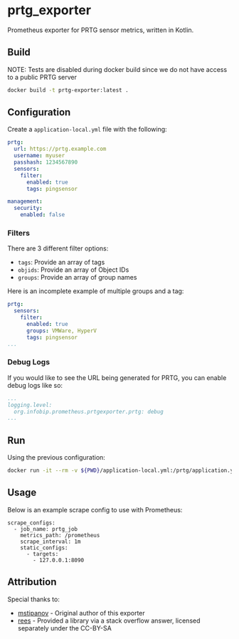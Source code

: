 # prtg_exporter
Prometheus exporter for PRTG sensor metrics, written in Kotlin.

## Build

NOTE: Tests are disabled during docker build since we do not have access to a public PRTG server

```bash
docker build -t prtg-exporter:latest .
```

## Configuration

Create a `application-local.yml` file with the following:

```yaml
prtg:
  url: https://prtg.example.com
  username: myuser
  passhash: 1234567890
  sensors:
    filter:
      enabled: true
      tags: pingsensor 

management:
  security:
    enabled: false
```

### Filters

There are 3 different filter options:
* `tags`: Provide an array of tags
* `objids`: Provide an array of Object IDs
* `groups`: Provide an array of group names

Here is an incomplete example of multiple groups and a tag:

```yaml
prtg:
  sensors:
    filter:
      enabled: true
      groups: VMWare, HyperV
      tags: pingsensor 
...
```

### Debug Logs

If you would like to see the URL being generated for PRTG, you can enable debug logs like so:

```yaml
...
logging.level:
  org.infobip.prometheus.prtgexporter.prtg: debug
...
```

## Run

Using the previous configuration:

```bash
docker run -it --rm -v ${PWD}/application-local.yml:/prtg/application.yml -p 8090:8090  prtg-exporter:latest
```

## Usage

Below is an example scrape config to use with Prometheus:

```
scrape_configs:
  - job_name: prtg_job
    metrics_path: /prometheus
    scrape_interval: 1m
    static_configs:
      - targets:
        - 127.0.0.1:8090
```

## Attribution

Special thanks to:

* [mstipanov](https://github.com/mstipanov/prtg-exporter) - Original author of this exporter
* [rees](https://stackoverflow.com/a/52244937) - Provided a library via a stack overflow answer, licensed separately under the CC-BY-SA